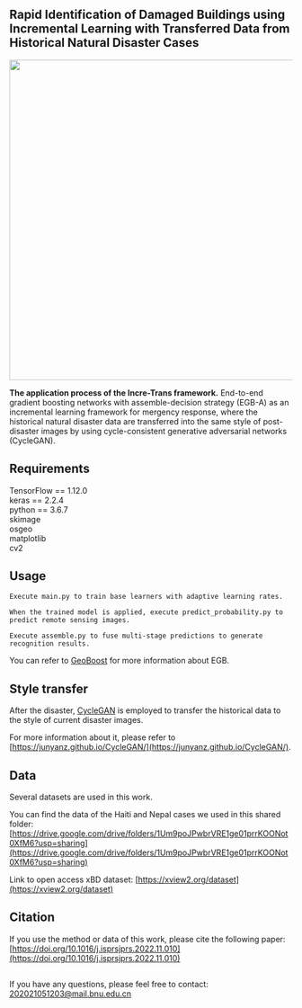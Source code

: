 ## Rapid Identification of Damaged Buildings using Incremental Learning with Transferred Data from Historical Natural Disaster Cases
  
<img src="https://user-images.githubusercontent.com/67847241/196411214-f2b5a07b-5e44-44ca-9e15-4e1d648dfa33.jpg" width="830" height="570"><br/>
  
**The application process of the Incre-Trans framework.** End-to-end gradient boosting networks with assemble-decision strategy (EGB-A) as an incremental learning framework for mergency response, where the historical natural disaster data are transferred into the same style of post-disaster images by using cycle-consistent generative adversarial networks (CycleGAN). 

## Requirements
TensorFlow == 1.12.0  
keras == 2.2.4  
python == 3.6.7  
skimage  
osgeo  
matplotlib  
cv2  

## Usage
```Execute main.py to train base learners with adaptive learning rates.```

```When the trained model is applied, execute predict_probability.py to predict remote sensing images.```

```Execute assemble.py to fuse multi-stage predictions to generate recognition results.```

You can refer to [GeoBoost](https://doi.org/10.3390/rs12111794) for more information about EGB.

## Style transfer
After the disaster, [CycleGAN](https://doi.org/10.1109/ICCV.2017.244) is employed to transfer the historical data to the style of current disaster images.

For more information about it, please refer to [https://junyanz.github.io/CycleGAN/](https://junyanz.github.io/CycleGAN/).

## Data
Several datasets are used in this work.


You can find the data of the Haiti and Nepal cases we used in this shared folder: 
[https://drive.google.com/drive/folders/1Um9poJPwbrVRE1ge01prrKOONot0XfM6?usp=sharing](https://drive.google.com/drive/folders/1Um9poJPwbrVRE1ge01prrKOONot0XfM6?usp=sharing)  


Link to open access xBD dataset: [https://xview2.org/dataset](https://xview2.org/dataset)

## Citation
If you use the method or data of this work, please cite the following paper:  
[https://doi.org/10.1016/j.isprsjprs.2022.11.010](https://doi.org/10.1016/j.isprsjprs.2022.11.010)

##
If you have any questions, please feel free to contact: 202021051203@mail.bnu.edu.cn
